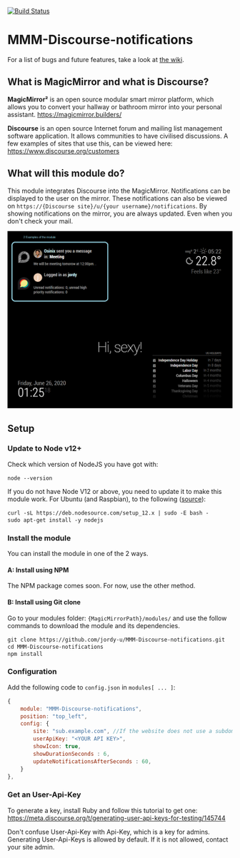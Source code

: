 ﻿[![Build Status](https://travis-ci.org/jordy-u/MMM-Discourse-notifications.svg?branch=master)](https://travis-ci.org/jordy-u/MMM-Discourse-notifications)
# MMM-Discourse-notifications
For a list of bugs and future features, take a look at [the wiki](https://github.com/jordy-u/MMM-Discourse-notifications/wiki/Bugs-&-coming-features).

## What is MagicMirror and what is Discourse?
**MagicMirror²** is an open source modular smart mirror platform,
which allows you to convert your hallway or bathroom mirror into your personal assistant.
https://magicmirror.builders/


**Discourse** is an open source Internet forum and mailing list management software application.
It allows communities to have civilised discussions. A few examples of sites that use this, can be viewed here:
https://www.discourse.org/customers

## What will this module do?
This module integrates Discourse into the MagicMirror. Notifications can be displayed to the user on the mirror.
These notifications can also be viewed on `https://{Discourse site}/u/{your username}/notifications`.
By showing notifications on the mirror, you are always updated. Even when you don't check your mail.

![Alt text](/docs/images/module_preview.png?raw=true "Module preview")

## Setup
### Update to Node v12+
Check which version of NodeJS you have got with:
```
node --version
```
If you do not have Node V12 or above, you need to update it to make this module work.
For Ubuntu (and Raspbian), to the following ([source]([https://askubuntu.com/questions/426750/how-can-i-update-my-nodejs-to-the-latest-version](https://askubuntu.com/questions/426750/how-can-i-update-my-nodejs-to-the-latest-version))):
```
curl -sL https://deb.nodesource.com/setup_12.x | sudo -E bash -
sudo apt-get install -y nodejs
```
### Install the module
You can install the module in one of the 2 ways.
#### A: Install using NPM
The NPM package comes soon. For now, use the other method.
#### B: Install using Git clone
Go to your modules folder: `{MagicMirrorPath}/modules/` and use the follow commands to download the module and its dependencies.
```
git clone https://github.com/jordy-u/MMM-Discourse-notifications.git
cd MMM-Discourse-notifications
npm install
```
### Configuration
Add the following code to `config.json` in `modules[ ... ]`:
```javascript
{
	module: "MMM-Discourse-notifications",
	position: "top_left",
	config: {
		site: "sub.example.com", //If the website does not use a subdomain, try adding 'www.' when the module does not work. 
		userApiKey: "<YOUR API KEY>",
		showIcon: true,
		showDurationSeconds : 6,
		updateNotificationsAfterSeconds : 60,
	}
},
```
### Get an User-Api-Key
To generate a key, install Ruby and follow this tutorial to get one:
https://meta.discourse.org/t/generating-user-api-keys-for-testing/145744

Don't confuse User-Api-Key with Api-Key, which is a key for admins.
Generating User-Api-Keys is allowed by default. If it is not allowed, contact your site admin. 
